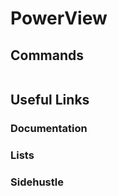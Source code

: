 # PowerView

## Commands

```powershell

```

## Useful Links


### Documentation


### Lists


### Sidehustle